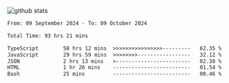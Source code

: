 
![github stats](https://github-readme-stats.vercel.app/api?username=realmahd1&show_icons=true&theme=codeSTACKr&hide_rank=true&count_private=true)

<!--START_SECTION:waka-->

```txt
From: 09 September 2024 - To: 09 October 2024

Total Time: 93 hrs 21 mins

TypeScript        58 hrs 12 mins  >>>>>>>>>>>>>>>>---------   62.35 %
JavaScript        29 hrs 59 mins  >>>>>>>>-----------------   32.12 %
JSON              2 hrs 13 mins   >------------------------   02.38 %
HTML              1 hr 26 mins    -------------------------   01.54 %
Bash              25 mins         -------------------------   00.46 %
```

<!--END_SECTION:waka-->
